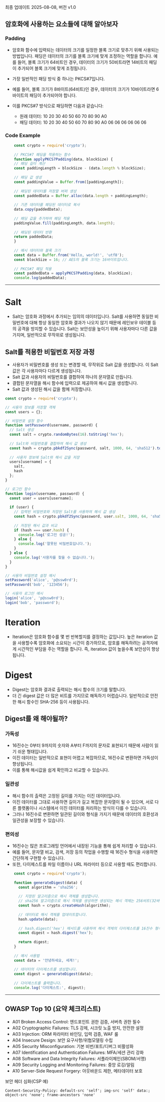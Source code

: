 

최종 업데이트 2025-08-08, 버전 v1.0

## 암호화에 사용하는 요소들에 대해 알아보자

### Padding
- 암호화 함수에 입력되는 데이터의 크기를 일정한 블록 크기로 맞추기 위해 사용되는 방법입니다. 패딩은 데이터의 크기를 블록 크기에 맞게 조정하는 역할을 합니다. 예를 들어, 블록 크기가 64비트인 경우, 데이터의 크기가 50비트라면 14비트의 패딩이 추가되어 블록 크기에 맞게 조정됩니다.

- 가장 일반적인 패딩 방식 중 하나는 PKCS#7입니다. 
- 예를 들어, 블록 크기가 8바이트(64비트)인 경우, 데이터의 크기가 10바이트라면 6바이트의 패딩이 추가되어야 합니다. 
- 이를 PKCS#7 방식으로 패딩하면 다음과 같습니다:

    - 원래 데이터: 10 20 30 40 50 60 70 80 90 A0
    - 패딩 데이터: 10 20 30 40 50 60 70 80 90 A0 06 06 06 06 06 06

### Code Example
```typescript
    const crypto = require('crypto');
    
    // PKCS#7 패딩을 적용하는 함수
    function applyPKCS7Padding(data, blockSize) {
    // 패딩 길이 계산
    const paddingLength = blockSize - (data.length % blockSize);
    
    // 패딩 값 생성
    const paddingValue = Buffer.from([paddingLength]);
    
    // 패딩된 데이터를 저장할 버퍼 생성
    const paddedData = Buffer.alloc(data.length + paddingLength);
    
    // 기존 데이터를 패딩된 데이터로 복사
    data.copy(paddedData);
    
    // 패딩 값을 추가하여 패딩 적용
    paddingValue.fill(paddingLength, data.length);
    
    // 패딩된 데이터 반환
    return paddedData;
    }
    
    // 예시 데이터와 블록 크기
    const data = Buffer.from('Hello, world!', 'utf8');
    const blockSize = 16; // AES의 블록 크기는 16바이트입니다.
    
    // PKCS#7 패딩 적용
    const paddedData = applyPKCS7Padding(data, blockSize);
    console.log(paddedData);
```

---

# Salt
- Salt는 암호화 과정에서 추가되는 임의의 데이터입니다. Salt를 사용하면 동일한 비밀번호에 대해 항상 동일한 암호화 결과가 나오지 않기 때문에 레인보우 테이블 등의 공격을 방지할 수 있습니다. Salt는 보안성을 높이기 위해 사용자마다 다른 값을 가지며, 일반적으로 무작위로 생성됩니다.

## Salt를 적용한 비밀번호 저장 과정
- 사용자가 비밀번호를 생성 또는 변경할 때, 무작위로 Salt 값을 생성합니다. 이 Salt 값은 각 사용자마다 다르게 생성됩니다.
- Salt 값과 사용자의 비밀번호를 결합하여 하나의 문자열로 만듭니다.
- 결합된 문자열을 해시 함수에 입력으로 제공하여 해시 값을 생성합니다.
- Salt 값과 생성된 해시 값을 함께 저장합니다.

```typescript
const crypto = require('crypto');

// 사용자 정보를 저장할 객체
const users = {};

// 비밀번호 설정 함수
function setPassword(username, password) {
  // Salt 생성
  const salt = crypto.randomBytes(16).toString('hex');
  
  // Salt와 비밀번호를 결합하여 해시 값 생성
  const hash = crypto.pbkdf2Sync(password, salt, 1000, 64, 'sha512').toString('hex');
  
  // 사용자 정보에 Salt와 해시 값을 저장
  users[username] = {
    salt,
    hash
  };
}

// 로그인 함수
function login(username, password) {
  const user = users[username];
  
  if (user) {
    // 입력된 비밀번호와 저장된 Salt를 사용하여 해시 값 생성
    const hash = crypto.pbkdf2Sync(password, user.salt, 1000, 64, 'sha512').toString('hex');
    
    // 저장된 해시 값과 비교
    if (hash === user.hash) {
      console.log('로그인 성공!');
    } else {
      console.log('잘못된 비밀번호입니다.');
    }
  } else {
    console.log('사용자를 찾을 수 없습니다.');
  }
}

// 사용자 비밀번호 설정 예시
setPassword('alice', 'p@ssw0rd');
setPassword('bob', '123456');

// 사용자 로그인 예시
login('alice', 'p@ssw0rd');
login('bob', 'password');

```

# Iteration
- Iteration은 암호화 함수를 몇 번 반복할지를 결정하는 값입니다. 높은 iteration 값을 사용할수록 암호화에 소요되는 시간이 증가하므로, 암호를 해독하려는 공격자에게 시간적인 부담을 주는 역할을 합니다. 즉, iteration 값이 높을수록 보안성이 향상됩니다.


# Digest
- Digest는 암호화 결과로 출력되는 해시 함수의 크기를 말합니다. 
- 더 긴 digest 값은 더 많은 비트를 가지므로 해독하기 어렵습니다. 일반적으로 안전한 해시 함수인 SHA-256 등이 사용됩니다.


## Digest를 왜 해야될까?
### 가독성
- 16진수는 0부터 9까지의 숫자와 A부터 F까지의 문자로 표현되기 때문에 사람이 읽기 쉬운 형태입니다. 
- 이진 데이터는 일반적으로 표현이 어렵고 복잡하므로, 16진수로 변환하면 가독성이 향상됩니다. 
- 이를 통해 해시값을 쉽게 확인하고 비교할 수 있습니다.
### 일관성
- 해시 함수의 출력은 고정된 길이를 가지는 이진 데이터입니다.
- 이진 데이터를 그대로 사용하면 길이가 길고 복잡한 문자열이 될 수 있으며, 서로 다른 플랫폼이나 시스템에서 이진 데이터를 처리하는 방식이 다를 수 있습니다. 
- 그러나 16진수로 변환하면 일관된 길이와 형식을 가지기 때문에 데이터의 호환성과 일관성을 보장할 수 있습니다.
### 편의성
- 16진수는 많은 프로그래밍 언어에서 내장된 기능을 통해 쉽게 처리할 수 있습니다. 
- 예를 들어, 문자열 비교, 검색, 저장 등의 작업을 수행할 때 16진수 형식을 사용하면 간단하게 구현할 수 있습니다. 
- 또한, 다이제스트를 파일 이름이나 URL 파라미터 등으로 사용할 때도 편리합니다.

```typescript
    const crypto = require('crypto');
    
    function generateDigest(data) {
      const algorithm = 'sha256';
      
      // 지정된 알고리즘으로 해시 객체를 생성합니다.
      // sha256 알고리즘으로 해시 객체를 생성하면 생성되는 해시 객체는 256비트(32바이트) 길이의 이진 데이터입니다.
      const hash = crypto.createHash(algorithm);
      
      // 데이터로 해시 객체를 업데이트합니다.
      hash.update(data);
  
      // hash.digest('hex') 메서드를 사용하여 해시 객체의 다이제스트를 16진수 형식으로 생성합니다.
      const digest = hash.digest('hex');
      
      return digest;
    }
    
    // 예시 사용법
    const data = '안녕하세요, 세계!';
    
    // 데이터의 다이제스트를 생성합니다.
    const digest = generateDigest(data);
    
    // 다이제스트를 출력합니다.
    console.log('다이제스트:', digest);
```



---

## OWASP Top 10 (요약 체크리스트)
- A01 Broken Access Control: 엔드포인트 권한 검증, 서버측 권한 필수
- A02 Cryptographic Failures: TLS 강제, 시크릿 노출 방지, 안전한 설정
- A03 Injection: ORM 파라미터 바인딩, 입력 검증, WAF 룰
- A04 Insecure Design: 보안 요구사항/위협모델링 수립
- A05 Security Misconfiguration: 기본 비번/포트/디버그 비활성화
- A07 Identification and Authentication Failures: MFA/세션 관리 강화
- A08 Software and Data Integrity Failures: 서플라이체인(SBOM/서명)
- A09 Security Logging and Monitoring Failures: 중앙 로깅/알림
- A10 Server-Side Request Forgery: 아웃바운드 제한, 메타데이터 보호

보안 헤더 심화(CSP 예)
```http
Content-Security-Policy: default-src 'self'; img-src 'self' data:; object-src 'none'; frame-ancestors 'none'
```
